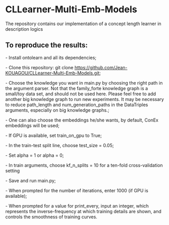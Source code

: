 # CLLearner-Multi-Emb-Models
The repository contains our implementation of a concept length learner in description logics

## To reproduce the results:
*-* Install ontolearn and all its dependencies;

*-* Clone this repository: git clone https://github.com/Jean-KOUAGOU/CLLearner-Multi-Emb-Models.git;

*-* Choose the knowledge you want in main.py by choosing the right path in the argument parser. Not that the family\_forte knowledge graph is a small/toy data set, and should not be used here. Please feel free to add another big knowledge graph to run new experiments. It may be necessary to reduce path\_length and num\_generation_paths in the DataTriples arguments, especially on big knowledge graphs.;

*-* One can also choose the embeddings he/she wants, by default, ConEx embeddings will be used;

*-* If GPU is available, set train_on_gpu to True;

*-* In the train-test split line, choose test_size = 0.05;

*-* Set alpha = 1 or alpha = 0;

*-* In train arguments, choose kf\_n\_splits = 10 for a ten-fold cross-validation setting

*-* Save and run main.py;

*-* When prompted for the number of iterations, enter 1000 (if GPU is available);

*-* When prompted for a value for print_every, input an integer, which represents the inverse-frequency at which training details are shown, and controls the smoothness of training curves. 
